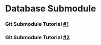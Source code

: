 <h1>Database Submodule</h1>

<h3>Git Submodule Tutorial <a href="https://git-scm.com/book/en/v2/Git-Tools-Submodules">#1</a></h3>
<h3>Git Submodule Tutorial <a href="https://git.wiki.kernel.org/index.php/GitSubmoduleTutorial">#2</a></h3>
